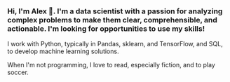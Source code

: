 ### Hi, I'm Alex 👋. I'm a data scientist with a passion for analyzing complex problems to make them clear, comprehensible, and actionable. I'm looking for opportunities to use my skills!

I work with Python, typically in Pandas, sklearn, and TensorFlow, and SQL, to develop machine learning solutions.

When I'm not programming, I love to read, especially fiction, and to play soccer.
<!--
**alexmjn/alexmjn** is a ✨ _special_ ✨ repository because its `README.md` (this file) appears on your GitHub profile.


